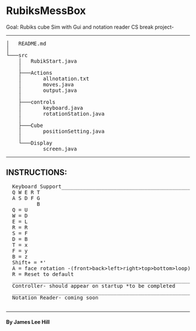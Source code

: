 # RubiksMessBox
Goal: Rubiks cube Sim with Gui and notation reader
CS break project-
__________________________________
<pre>
│   README.md
│
└───src
    │   RubikStart.java
    │
    ├───Actions
    │       allnotation.txt
    │       moves.java
    │       output.java
    │
    ├───controls
    │       keyboard.java
    │       rotationStation.java
    │
    ├───Cube
    │       positionSetting.java
    │
    └───Display
            screen.java
</pre>
_________________________________
## INSTRUCTIONS:<be>
<pre>
  Keyboard Support__________________________________________
  Q W E R T
  A S D F G
          B
  Q = U
  W = D
  E = L
  R = R
  S = F
  D = B
  T = x
  F = y
  B = z
  Shift+ = *'
  A = face rotation -(front>back>left>right>top>bottom>loop)
  R = Reset to default
  ___________________________________________________________
  Controller- should appear on startup *to be completed
  ___________________________________________________________
  Notation Reader- coming soon
  ___________________________________________________________
</pre>
__________________________________
#### By James Lee Hill
